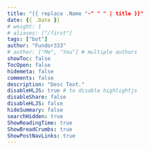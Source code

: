 ```yaml
---
title: "{{ replace .Name "-" " " | title }}"
date: {{ .Date }}
# weight: 1
# aliases: ["/first"]
tags: ["bot"]
author: "Fundor333"
# author: ["Me", "You"] # multiple authors
showToc: false
TocOpen: false
hidemeta: false
comments: false
description: "Desc Text."
disableHLJS: true # to disable highlightjs
disableShare: false
disableHLJS: false
hideSummary: false
searchHidden: true
ShowReadingTime: true
ShowBreadCrumbs: true
ShowPostNavLinks: true
---
```

